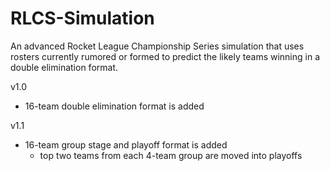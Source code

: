# RLCS-Simulation

An advanced Rocket League Championship Series simulation that uses rosters currently rumored or formed to predict the likely teams winning in a double elimination format.

v1.0
+ 16-team double elimination format is added

v1.1
+ 16-team group stage and playoff format is added
   - top two teams from each 4-team group are moved into playoffs
